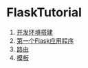 # FlaskTutorial
1. [开发环境搭建](https://xugaoxiang.com/2020/03/12/flask-1-intro/)
2. [第一个Flask应用程序](https://xugaoxiang.com/2020/03/12/flask-2-first-app/)
3. [路由](https://xugaoxiang.com/2020/03/13/flask-3-routing/)
4. [模板](https://xugaoxiang.com/2020/03/13/flask-4-template/)